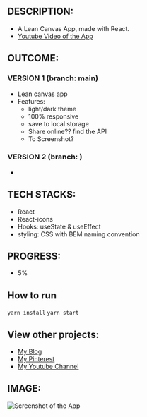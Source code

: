 
## DESCRIPTION:
- A Lean Canvas App, made with React.
- [Youtube Video of the App](https://youuuuuuuuuuuuuuuuuuuuuuuuuuuuuuuuu)

## OUTCOME:
### VERSION 1 (branch: main)
- Lean canvas app
- Features:
    - light/dark theme
    - 100% responsive
    - save to local storage
    <!-- MAYBE... -->
    - Share online?? find the API
    - To Screenshot?

### VERSION 2 (branch: ) 
- 

## TECH STACKS:
- React
- React-icons
- Hooks: useState & useEffect
- styling: CSS with BEM naming convention

## PROGRESS:
- 5%

## How to run
`yarn install`
`yarn start`


## View other projects:
- [My Blog](https://hashnode.com/@marizoo)
- [My Pinterest](https://pin.it/16vGwjy)
- [My Youtube Channel](https://www.youtube.com/channel/UCfkbnM9WvHD3mjecBiGHCBQ/playlists)


## IMAGE:
![Screenshot of the App](./screenshots/50000000000000000000000000)
